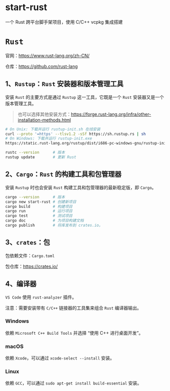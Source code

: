 # start-rust

一个 Rust 跨平台脚手架项目，使用 C/C++ vcpkg 集成搭建

# `Rust`

官网：https://www.rust-lang.org/zh-CN/

仓库：https://github.com/rust-lang

## 1、`Rustup`：`Rust` 安装器和版本管理工具

安装 `Rust` 的主要方式是通过 `Rustup` 这一工具，它既是一个 `Rust` 安装器又是一个版本管理工具。

> 也可以选择其他安装方式：https://forge.rust-lang.org/infra/other-installation-methods.html

```bash
# On Unix: 下载并运行 rustup-init.sh 在线安装
curl --proto '=https' --tlsv1.2 -sSf https://sh.rustup.rs | sh
# On Windows: 下载并运行 rustup-init.exe
https://static.rust-lang.org/rustup/dist/i686-pc-windows-gnu/rustup-init.exe

rustc --version      # 版本
rustup update        # 更新 Rust
```

## 2、`Cargo`：`Rust` 的构建工具和包管理器

安装 `Rustup` 时也会安装 `Rust` 构建工具和包管理器的最新稳定版，即 `Cargo`。

```bash
cargo --version      # 版本
cargo new start-rust # 创建新项目
cargo build          # 构建项目
cargo run            # 运行项目
cargo test           # 测试项目
cargo doc            # 为项目构建文档
cargo publish        # 将库发布到 crates.io。
```

## 3、`crates`：包

包依赖文件：`Cargo.toml`

包仓库：https://crates.io/

## 4、编译器

`VS Code` 使用 `rust-analyzer` 插件。

注意：需要安装带有 `C/C++` 链接器的工具集来组合 `Rust` 编译器输出。

### Windows

依赖 `Microsoft C++ Build Tools` 并选择 “使用 C++ 进行桌面开发”。

### macOS

依赖 `Xcode`，可以通过 `xcode-select --install` 安装。

### Linux

依赖 `GCC`，可以通过 `sudo apt-get install build-essential` 安装。
